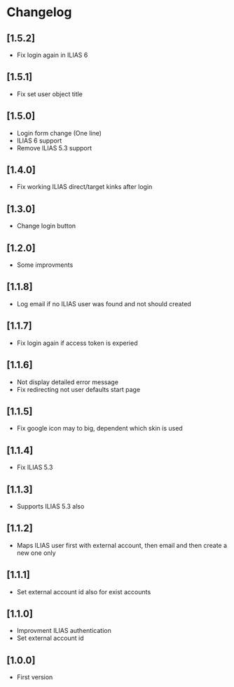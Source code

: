 # Changelog

## [1.5.2]
- Fix login again in ILIAS 6

## [1.5.1]
- Fix set user object title

## [1.5.0]
- Login form change (One line)
- ILIAS 6 support
- Remove ILIAS 5.3 support

## [1.4.0]
- Fix working ILIAS direct/target kinks after login

## [1.3.0]
- Change login button

## [1.2.0]
- Some improvments

## [1.1.8]
- Log email if no ILIAS user was found and not should created

## [1.1.7]
- Fix login again if access token is experied

## [1.1.6]
- Not display detailed error message
- Fix redirecting not user defaults start page

## [1.1.5]
- Fix google icon may to big, dependent which skin is used

## [1.1.4]
- Fix ILIAS 5.3

## [1.1.3]
- Supports ILIAS 5.3 also

## [1.1.2]
- Maps ILIAS user first with external account, then email and then create a new one only

## [1.1.1]
- Set external account id also for exist accounts

## [1.1.0]
- Improvment ILIAS authentication
- Set external account id

## [1.0.0]
- First version
